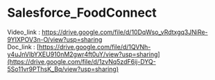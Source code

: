 # Salesforce_FoodConnect
Video_link : https://drive.google.com/file/d/10DqWso_vRdtxgq3JNiRe-9YIXPOV3n-O/view?usp=sharing <br />
Doc_link : [https://drive.google.com/file/d/1QVNh-y4uJnVIbYXEU910nM2gwr4ft0uY/view?usp=sharing](https://drive.google.com/file/d/1zvNq5zdF6ij-DYQ-5So11vr9PThsK_Bq/view?usp=sharing)
